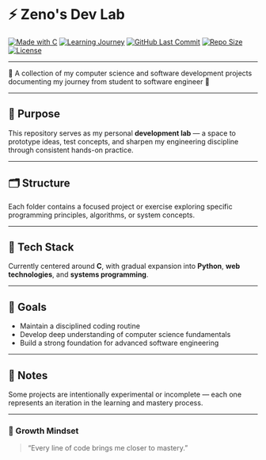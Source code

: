 # ⚡ Zeno's Dev Lab

[![Made with C](https://img.shields.io/badge/Made%20with-C-blue.svg)](https://en.wikipedia.org/wiki/C_(programming_language))
[![Learning Journey](https://img.shields.io/badge/Status-Learning%20in%20Progress-success.svg)]()
[![GitHub Last Commit](https://img.shields.io/github/last-commit/<your-username>/<your-repo>)]()
[![Repo Size](https://img.shields.io/github/repo-size/<your-username>/<your-repo>?color=informational)]()
[![License](https://img.shields.io/badge/license-MIT-lightgrey.svg)]()

---

🧠 A collection of my computer science and software development projects  documenting my journey from student to software engineer 🌱

---

## 🎯 Purpose  
This repository serves as my personal **development lab** — a space to prototype ideas, test concepts, and sharpen my engineering discipline through consistent hands-on practice.

---

## 🗂️ Structure  
Each folder contains a focused project or exercise exploring specific programming principles, algorithms, or system concepts.

---

## 🧰 Tech Stack  
Currently centered around **C**, with gradual expansion into **Python**, **web technologies**, and **systems programming**.

---

## 🚀 Goals  
- Maintain a disciplined coding routine  
- Develop deep understanding of computer science fundamentals  
- Build a strong foundation for advanced software engineering  

---

## 🧾 Notes  
Some projects are intentionally experimental or incomplete — each one represents an iteration in the learning and mastery process.

---

### 🧠 Growth Mindset  
> “Every line of code brings me closer to mastery.”